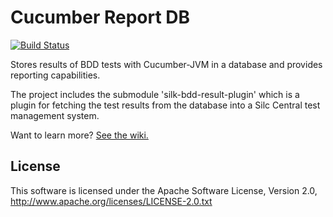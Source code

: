Cucumber Report DB
===================

[![Build Status](https://travis-ci.org/stefanmayer/cucumber-report-db.png?branch=master)](https://travis-ci.org/stefanmayer/cucumber-report-db)

Stores results of BDD tests with Cucumber-JVM in a database and provides reporting capabilities.

The project includes the submodule 'silk-bdd-result-plugin' which is a plugin for fetching the test results from the database into a Silc Central test management system.  

Want to learn more? [See the wiki.](https://github.com/porscheinformatik/cucumber-report-db/wiki)

## License

This software is licensed under the Apache Software License, Version 2.0, http://www.apache.org/licenses/LICENSE-2.0.txt



